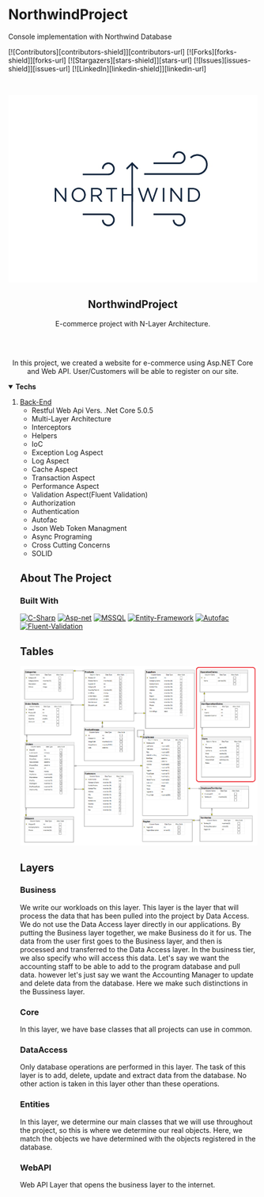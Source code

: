 # NorthwindProject
Console implementation with Northwind Database

[![Contributors][contributors-shield]][contributors-url]
[![Forks][forks-shield]][forks-url]
[![Stargazers][stars-shield]][stars-url]
[![Issues][issues-shield]][issues-url]
[![LinkedIn][linkedin-shield]][linkedin-url]

<br />
<p align="center">
  <a href="https://github.com/brainStorage81/NorthwindProject">
    <img src="https://github.com/brainStorage81/NorthwindProject/blob/42139e3fa65706b1a84dee6451a0e85f35be116e/northwind.jpg">
  </a>
  <h2 align="center">NorthwindProject</h2>
  <p align="center">
    E-commerce project with N-Layer Architecture.    
  </p>
</p>

<br />
<br />
    <p align="center">
    In this project, we created a website for e-commerce using Asp.NET Core and Web API. User/Customers will be able to register on our site. 
    </p>

<details open="open">
  <summary><strong>Techs</strong></summary>
  <ol>
    <li>
      <a href=" https://github.com/brainStorage81/NorthwindProject">Back-End</a>
      <ul>
        <li>Restful Web Api Vers. .Net Core 5.0.5</li>
      </ul>
      <ul>
        <li>Multi-Layer Architecture</li>
      </ul>
      <ul>
        <li>Interceptors</li>
      </ul>
	    <ul>
        <li>Helpers</li>
      </ul>
	      <ul>
        <li>IoC</li>
      </ul>
      <ul>
       <li>Exception Log Aspect</li>
      </ul>
      <ul>
        <li>Log Aspect</li>
      </ul>
      <ul>
        <li>Cache Aspect</li>
      </ul>
      <ul>
        <li>Transaction Aspect</li>
      </ul>
      <ul>
        <li>Performance Aspect</li>
      </ul>
      <ul>
        <li>Validation Aspect(Fluent Validation)</li>
      </ul>
      <ul>
        <li>Authorization</li>
      </ul>
      <ul>
        <li>Authentication</li>
      </ul>
      <ul>
        <li>Autofac</li>
      </ul>
      <ul>
        <li>Json Web Token Managment</li>
      </ul>
      <ul>
        <li>Async Programing</li>
      </ul>
      <ul>
        <li>Cross Cutting Concerns</li>
      </ul>
      <ul>
        <li>SOLID</li>
      </ul>      
   
## About The Project

### Built With

[![C-Sharp](https://img.shields.io/badge/C%23-239120?style=for-the-badge&logo=c-sharp&logoColor=white)](https://docs.microsoft.com/en-us/dotnet/csharp/)
[![Asp-net](https://img.shields.io/badge/ASP.NET-5C2D91?style=for-the-badge&logo=.net&logoColor=white)](https://dotnet.microsoft.com/apps/aspnet)
[![MSSQL](https://img.shields.io/badge/MSSQL-004880?style=for-the-badge&logo=microsoft-sql-server&logoColor=white)](https://www.microsoft.com/en-us/sql-server/sql-server-2019?rtc=2)
[![Entity-Framework](https://img.shields.io/badge/Entity%20Framework-004880?style=for-the-badge&logo=nuget&logoColor=white)](https://docs.microsoft.com/en-us/ef/)
[![Autofac](https://img.shields.io/badge/Autofac-004880?style=for-the-badge&logo=nuget&logoColor=white)](https://autofac.org/)
[![Fluent-Validation](https://img.shields.io/badge/Fluent%20Validation-004880?style=for-the-badge&logo=nuget&logoColor=white)](https://fluentvalidation.net/)
</br>

## Tables

<img src="https://github.com/brainStorage81/NorthwindProject/blob/572453b47ed51b6f99069fdc97afa9fb72123426/Database_Diagram.png">
  </a>

## Layers

### Business

We write our workloads on this layer. This layer is the layer that will process the data that has been pulled into the project by Data Access. We do not use the Data Access layer directly in our applications. By putting the Business layer together, we make Business do it for us. The data from the user first goes to the Business layer, and then is processed and transferred to the Data Access layer. In the business tier, we also specify who will access this data. Let's say we want the accounting staff to be able to add to the program database and pull data. however let's just say we want the Accounting Manager to update and delete data from the database. Here we make such distinctions in the Bussiness layer.

### Core

In this layer, we have base classes that all projects can use in common.

### DataAccess

Only database operations are performed in this layer. The task of this layer is to add, delete, update and extract data from the database. No other action is taken in this layer other than these operations.

### Entities

In this layer, we determine our main classes that we will use throughout the project, so this is where we determine our real objects. Here, we match the objects we have determined with the objects registered in the database.

### WebAPI

Web API Layer that opens the business layer to the internet.

</details>
<p></p>

